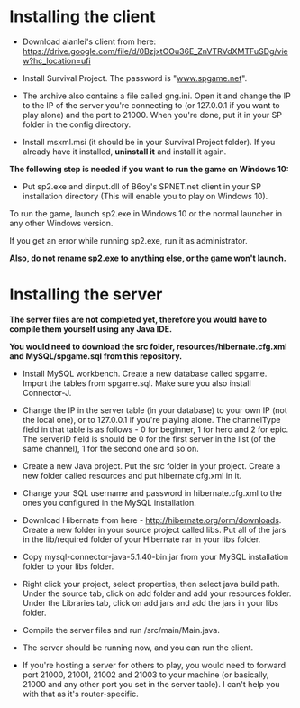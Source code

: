 # Installing the client

* Download alanlei's client from here:
https://drive.google.com/file/d/0BzjxtOOu36E_ZnVTRVdXMTFuSDg/view?hc_location=ufi

* Install Survival Project. The password is "www.spgame.net".

* The archive also contains a file called gng.ini.
Open it and change the IP to the IP of the server you're connecting to (or 127.0.0.1 if you want to play alone) and the port to 21000.
When you're done, put it in your SP folder in the config directory.

* Install msxml.msi (it should be in your Survival Project folder). If you already have it installed, **uninstall it** and install it again.

**The following step is needed if you want to run the game on Windows 10:**

* Put sp2.exe and dinput.dll of B6oy's SPNET.net client in your SP installation directory (This will enable you to play on Windows 10).

To run the game, launch sp2.exe in Windows 10 or the normal launcher in any other Windows version.

If you get an error while running sp2.exe, run it as administrator.

**Also, do not rename sp2.exe to anything else, or the game won't launch.**

# Installing the server
**The server files are not completed yet, therefore you would have to compile them yourself using any Java IDE.**

**You would need to download the src folder, resources/hibernate.cfg.xml and MySQL/spgame.sql from this repository.**

* Install MySQL workbench. Create a new database called spgame. Import the tables from spgame.sql. Make sure you also install Connector-J.

* Change the IP in the server table (in your database) to your own IP (not the local one), or to 127.0.0.1 if you're playing alone. The channelType field in that table is as follows - 0 for beginner, 1 for hero and 2 for epic. The serverID field is should be 0 for the first server in the list (of the same channel), 1 for the second one and so on.

* Create a new Java project. Put the src folder in your project. Create a new folder called resources and put hibernate.cfg.xml in it.

* Change your SQL username and password in hibernate.cfg.xml to the ones you configured in the MySQL installation.

* Download Hibernate from here - http://hibernate.org/orm/downloads. Create a new folder in your source project called libs. Put all of the jars in the lib/required folder of your Hibernate rar in your libs folder.

* Copy mysql-connector-java-5.1.40-bin.jar from your MySQL installation folder to your libs folder.

* Right click your project, select properties, then select java build path. Under the source tab, click on add folder and add your resources folder. Under the Libraries tab, click on add jars and add the jars in your libs folder.

* Compile the server files and run /src/main/Main.java.

* The server should be running now, and you can run the client.

* If you're hosting a server for others to play, you would need to forward port 21000, 21001, 21002 and 21003 to your machine (or basically, 21000 and any other port you set in the server table). I can't help you with that as it's router-specific.
